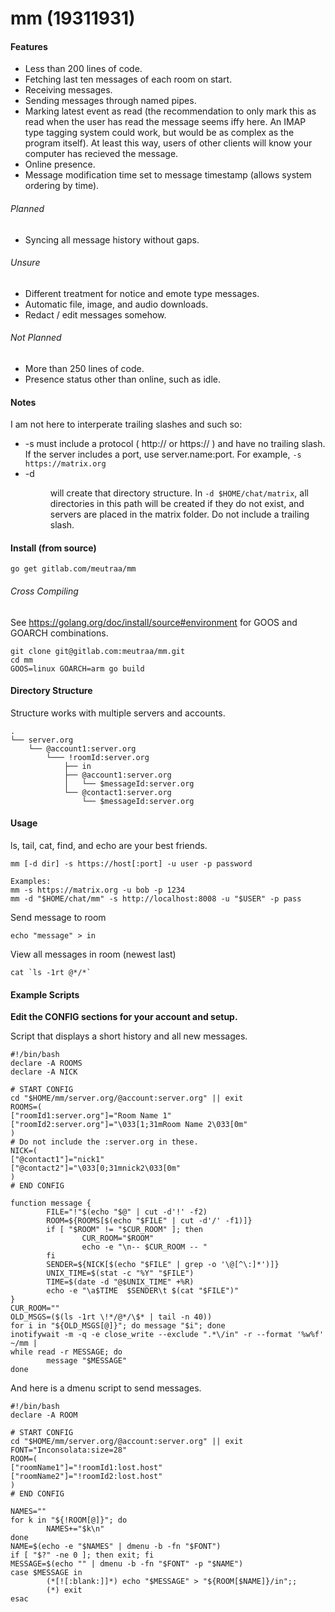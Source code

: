 # mm (19311931)

#### Features
* Less than 200 lines of code.
* Fetching last ten messages of each room on start.
* Receiving messages.
* Sending messages through named pipes.
* Marking latest event as read (the recommendation to only mark this
as read when the user has read the message seems iffy here. An IMAP type tagging
system could work, but would be as complex as the program itself). At least
this way, users of other clients will know your computer has recieved the
message.
* Online presence.
* Message modification time set to message timestamp (allows system ordering
by time).

###### Planned
* Syncing all message history without gaps.

###### Unsure
* Different treatment for notice and emote type messages.
* Automatic file, image, and audio downloads.
* Redact / edit messages somehow.

###### Not Planned
* More than 250 lines of code.
* Presence status other than online, such as idle.

#### Notes
I am not here to interperate trailing slashes and such so:
* -s <host> must include a protocol ( http:// or https:// ) and have no trailing
  slash. If the server includes a port, use server.name:port. For example,
	`-s https://matrix.org`
* -d <dir> will create that directory structure. In `-d $HOME/chat/matrix`, all
	directories in this path will be created if they do not exist, and
	servers are placed in the matrix folder. Do not include a trailing
	slash.

#### Install (from source)
```shell
go get gitlab.com/meutraa/mm
```

###### Cross Compiling
See https://golang.org/doc/install/source#environment for GOOS and GOARCH combinations.
```shell
git clone git@gitlab.com:meutraa/mm.git
cd mm
GOOS=linux GOARCH=arm go build
```

#### Directory Structure
Structure works with multiple servers and accounts.
```
.
└── server.org
    └── @account1:server.org
        └─── !roomId:server.org
            ├── in
            ├── @account1:server.org
            │   └── $messageId:server.org
            └── @contact1:server.org
                └── $messageId:server.org
```

#### Usage
ls, tail, cat, find, and echo are your best friends.

```shell
mm [-d dir] -s https://host[:port] -u user -p password

Examples:
mm -s https://matrix.org -u bob -p 1234
mm -d "$HOME/chat/mm" -s http://localhost:8008 -u "$USER" -p pass
```

Send message to room
```shell
echo "message" > in
```

View all messages in room (newest last)
```shell
cat `ls -1rt @*/*`
```

#### Example Scripts
**Edit the CONFIG sections for your account and setup.**

Script that displays a short history and all new messages.
```shell
#!/bin/bash
declare -A ROOMS
declare -A NICK

# START CONFIG
cd "$HOME/mm/server.org/@account:server.org" || exit
ROOMS=(
["roomId1:server.org"]="Room Name 1"
["roomId2:server.org"]="\033[1;31mRoom Name 2\033[0m"
)
# Do not include the :server.org in these.
NICK=(
["@contact1"]="nick1"
["@contact2"]="\033[0;31mnick2\033[0m"
)
# END CONFIG

function message {
        FILE="!"$(echo "$@" | cut -d'!' -f2)
        ROOM=${ROOMS[$(echo "$FILE" | cut -d'/' -f1)]}
        if [ "$ROOM" != "$CUR_ROOM" ]; then
                CUR_ROOM="$ROOM"
                echo -e "\n-- $CUR_ROOM -- "
        fi
        SENDER=${NICK[$(echo "$FILE" | grep -o '\@[^\:]*')]}
        UNIX_TIME=$(stat -c "%Y" "$FILE")
        TIME=$(date -d "@$UNIX_TIME" +%R)
        echo -e "\a$TIME  $SENDER\t $(cat "$FILE")"
}
CUR_ROOM=""
OLD_MSGS=($(ls -1rt \!*/@*/\$* | tail -n 40))
for i in "${OLD_MSGS[@]}"; do message "$i"; done
inotifywait -m -q -e close_write --exclude ".*\/in" -r --format '%w%f' ~/mm |
while read -r MESSAGE; do
        message "$MESSAGE"
done
```

And here is a dmenu script to send messages.
```shell
#!/bin/bash
declare -A ROOM

# START CONFIG
cd "$HOME/mm/server.org/@account:server.org" || exit
FONT="Inconsolata:size=28"
ROOM=(
["roomName1"]="!roomId1:lost.host"
["roomName2"]="!roomId2:lost.host"
)
# END CONFIG

NAMES=""
for k in "${!ROOM[@]}"; do
        NAMES+="$k\n"
done
NAME=$(echo -e "$NAMES" | dmenu -b -fn "$FONT")
if [ "$?" -ne 0 ]; then exit; fi
MESSAGE=$(echo "" | dmenu -b -fn "$FONT" -p "$NAME")
case $MESSAGE in
        (*[![:blank:]]*) echo "$MESSAGE" > "${ROOM[$NAME]}/in";;
        (*) exit
esac
```
